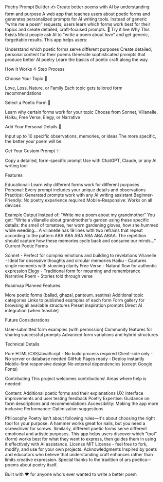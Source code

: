 Poetry Prompt Builder ✍️
Create better poems with AI by understanding form and purpose
A web app that teaches users about poetic forms and generates personalized prompts for AI writing tools. Instead of generic "write me a poem" requests, users learn which forms work best for their topics and create detailed, craft-focused prompts.
🔗 Try it live
Why This Exists
Most people ask AI to "write a poem about love" and get generic, forgettable results. This app helps users:

Understand which poetic forms serve different purposes
Create detailed, personal content for their poems
Generate sophisticated prompts that produce better AI poetry
Learn the basics of poetic craft along the way

How It Works
4-Step Process

Choose Your Topic 🎯

Love, Loss, Nature, or Family
Each topic gets tailored form recommendations


Select a Poetic Form 📜

Learn why certain forms work for your topic
Choose from Sonnet, Villanelle, Haiku, Free Verse, Elegy, or Narrative


Add Your Personal Details 💭

Input up to 10 specific observations, memories, or ideas
The more specific, the better your poem will be


Get Your Custom Prompt ✨

Copy a detailed, form-specific prompt
Use with ChatGPT, Claude, or any AI writing tool



Features

Educational: Learn why different forms work for different purposes
Personal: Every prompt includes your unique details and observations
Practical: Generated prompts work with any AI writing assistant
Beginner-Friendly: No poetry experience required
Mobile-Responsive: Works on all devices

Example Output
Instead of: "Write me a poem about my grandmother"
You get: "Write a villanelle about grandmother's garden using these specific details: the smell of tomatoes, her worn gardening gloves, how she hummed while weeding... A villanelle has 19 lines with two refrains that repeat according to the pattern ABA ABA ABA ABA ABA ABAA. The repetition should capture how these memories cycle back and consume our minds..."
Current Poetic Forms

Sonnet - Perfect for complex emotions and building to revelations
Villanelle - Ideal for obsessive thoughts and circular memories
Haiku - Captures single moments with stunning clarity
Free Verse - Natural flow for authentic expression
Elegy - Traditional form for mourning and remembrance
Narrative Poem - Stories told through verse

Roadmap
Planned Features

 More poetic forms (ballad, ghazal, pantoum, sestina)
 Additional topic categories
 Links to published examples of each form
 Form gallery for browsing all available structures
 Preset inspiration prompts
 Direct AI integration (when feasible)

Future Considerations

User-submitted form examples (with permission)
Community features for sharing successful prompts
Advanced form variations and hybrid structures

Technical Details

Pure HTML/CSS/JavaScript - No build process required
Client-side only - No server or database needed
GitHub Pages ready - Deploy instantly
Mobile-first responsive design
No external dependencies (except Google Fonts)

Contributing
This project welcomes contributions! Areas where help is needed:

Content: Additional poetic forms and their explanations
UX: Interface improvements and user testing feedback
Poetry Expertise: Guidance on form descriptions and recommendations
Accessibility: Making the app more inclusive
Performance: Optimization suggestions

Philosophy
Poetry isn't about following rules—it's about choosing the right tool for your purpose. A hammer works great for nails, but you need a screwdriver for screws. Similarly, different poetic forms serve different emotional and artistic purposes.
This app helps users discover which "tool" (form) works best for what they want to express, then guides them in using it effectively with AI assistance.
License
MIT License - feel free to fork, modify, and use for your own projects.
Acknowledgments
Inspired by poets and educators who believe that understanding craft enhances rather than limits creative expression. Special thanks to the tradition of ars poetica—poems about poetry itself.

Built with ❤️ for anyone who's ever wanted to write a better poem
